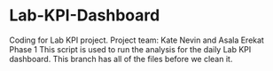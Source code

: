 # Lab-KPI-Dashboard
Coding for Lab KPI project.
Project team: Kate Nevin and Asala Erekat
Phase 1
This script is used to run the analysis for the daily Lab KPI dashboard.
This branch has all of the files before we clean it.
